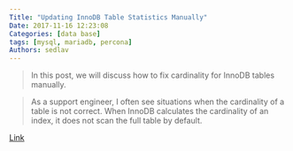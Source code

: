 ```yaml
---
Title: "Updating InnoDB Table Statistics Manually"
Date: 2017-11-16 12:23:08
Categories: [data base]
tags: [mysql, mariadb, percona]
Authors: sedlav
---
```


> In this post, we will discuss how to fix cardinality for InnoDB tables manually.

> As a support engineer, I often see situations when the cardinality of a table is not correct. When InnoDB calculates the cardinality of an index, it does not scan the full table by default.

[Link](https://www.percona.com/blog/2017/09/11/updating-innodb-table-statistics-manually/)
